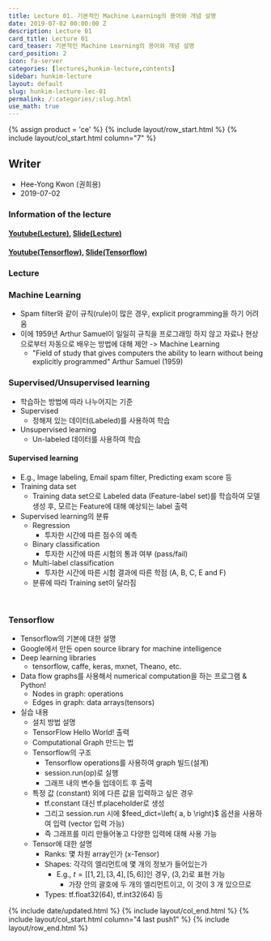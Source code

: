 ```yaml
---
title: Lecture 01. 기본적인 Machine Learning의 용어와 개념 설명
date: 2019-07-02 00:00:00 Z
description: Lecture 01
card_title: Lecture 01
card_teaser: 기본적인 Machine Learning의 용어와 개념 설명
card_position: 2
icon: fa-server
categories: [lectures,hunkim-lecture,contents]
sidebar: hunkim-lecture
layout: default
slug: hunkim-lecture-lec-01
permalink: /:categories/:slug.html
use_math: true
---
```


{% assign product = 'ce' %}
{% include layout/row_start.html %}
{% include layout/col_start.html column="7" %}

## Writer
+ Hee-Yong Kwon (권희용)
+ 2019-07-02

### Information of the lecture
#### [Youtube(Lecture)](https://www.youtube.com/watch?v=qPMeuL2LIqY), [Slide(Lecture)](https://github.com/inhaucs/inhaucs.github.io/blob/master/assets/files/heeyong/2019/hunkim-lecture/slide/lec1.pdf?raw=true)
#### [Youtube(Tensorflow)](https://www.youtube.com/watch?v=-57Ne86Ia8w&feature=youtu.be), [Slide(Tensorflow)](https://github.com/inhaucs/inhaucs.github.io/blob/master/assets/files/heeyong/2019/hunkim-lecture/slide/lab1.pdf?raw=true)

### Lecture
### Machine Learning
+ Spam filter와 같이 규칙(rule)이 많은 경우, explicit programming을 하기 어려움
+ 이에 1959년 Arthur Samuel이 일일히 규칙을 프로그래밍 하지 않고 자료나 현상으로부터 자동으로 배우는 방법에 대해 제안 -> Machine Learning
  + "Field of study that gives computers the ability to learn without being explicitly programmed" Arthur Samuel (1959)

### Supervised/Unsupervised learning
+ 학습하는 방법에 따라 나누어지는 기준
+ Supervised
  + 정해져 있는 데이터(Labeled)를 사용하여 학습
+ Unsupervised learning
  + Un-labeled 데이터를 사용하여 학습

#### Supervised learning
+ E.g., Image labeling, Email spam filter, Predicting exam score 등
+ Training data set
  + Training data set으로 Labeled data (Feature-label set)를 학습하여 모델 생성 후, 모르는 Feature에 대해 예상되는 label 출력
+ Supervised learning의 분류
  + Regression
      + 투자한 시간에 따른 점수의 예측
  + Binary classification
      + 투자한 시간에 따른 시험의 통과 여부 (pass/fail)
  + Multi-label classification
      + 투자한 시간에 따른 시험 결과에 따른 학점 (A, B, C, E and F)
  + 분류에 따라 Training set이 달라짐

<br>

### Tensorflow

+ Tensorflow의 기본에 대한 설명
+ Google에서 만든 open source library for machine intelligence
+ Deep learning libraries
  + tensorflow, caffe, keras, mxnet, Theano, etc.
+ Data flow graphs를 사용해서 numerical computation을 하는 프로그램 & Python!
  + Nodes in graph: operations
  + Edges in graph: data arrays(tensors)
+ 실습 내용
  + 설치 방법 설명
  + TensorFlow Hello World! 출력
  + Computational Graph 만드는 법
  + Tensorflow의 구조
    + Tensorflow operations를 사용하여 graph 빌드(설계)
    + session.run(op)로 실행
    + 그래프 내의 변수들 업데이트 후 출력
  + 특정 값 (constant) 외에 다른 값을 입력하고 싶은 경우
    + tf.constant 대신 tf.placeholder로 생성
    + 그리고 session.run 시에 $feed_dict=\left{ a, b \right}$ 옵션을 사용하여 입력 (vector 입력 가능)
    + 즉 그래프를 미리 만들어놓고 다양한 입력에 대해 사용 가능
  + Tensor에 대한 설명
    + Ranks: 몇 차원 array인가 (x-Tensor)
    + Shapes: 각각의 엘리먼트에 몇 개의 정보가 들어있는가
      + E.g., $t = [[1,2], [3,4], [5,6]]$인 경우, $(3,2)$로 표현 가능
        + 가장 안의 괄호에 두 개의 엘리먼트이고, 이 것이 3 개 있으므로
    + Types: tf.float32(64), tf.int32(64) 등

{% include date/updated.html %}
{% include layout/col_end.html %}
{% include layout/col_start.html column="4 last push1" %}
{% include layout/row_end.html %}
